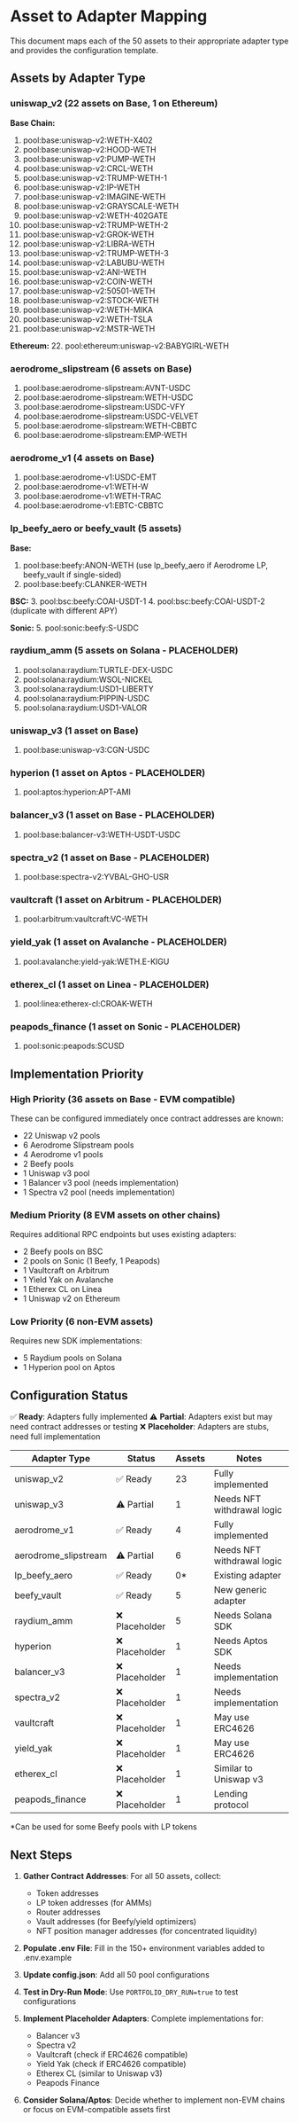 # Asset to Adapter Mapping

This document maps each of the 50 assets to their appropriate adapter type and provides the configuration template.

## Assets by Adapter Type

### uniswap_v2 (22 assets on Base, 1 on Ethereum)

**Base Chain:**
1. pool:base:uniswap-v2:WETH-X402
2. pool:base:uniswap-v2:HOOD-WETH
3. pool:base:uniswap-v2:PUMP-WETH
4. pool:base:uniswap-v2:CRCL-WETH
5. pool:base:uniswap-v2:TRUMP-WETH-1
6. pool:base:uniswap-v2:IP-WETH
7. pool:base:uniswap-v2:IMAGINE-WETH
8. pool:base:uniswap-v2:GRAYSCALE-WETH
9. pool:base:uniswap-v2:WETH-402GATE
10. pool:base:uniswap-v2:TRUMP-WETH-2
11. pool:base:uniswap-v2:GROK-WETH
12. pool:base:uniswap-v2:LIBRA-WETH
13. pool:base:uniswap-v2:TRUMP-WETH-3
14. pool:base:uniswap-v2:LABUBU-WETH
15. pool:base:uniswap-v2:ANI-WETH
16. pool:base:uniswap-v2:COIN-WETH
17. pool:base:uniswap-v2:50501-WETH
18. pool:base:uniswap-v2:STOCK-WETH
19. pool:base:uniswap-v2:WETH-MIKA
20. pool:base:uniswap-v2:WETH-TSLA
21. pool:base:uniswap-v2:MSTR-WETH

**Ethereum:**
22. pool:ethereum:uniswap-v2:BABYGIRL-WETH

### aerodrome_slipstream (6 assets on Base)

1. pool:base:aerodrome-slipstream:AVNT-USDC
2. pool:base:aerodrome-slipstream:WETH-USDC
3. pool:base:aerodrome-slipstream:USDC-VFY
4. pool:base:aerodrome-slipstream:USDC-VELVET
5. pool:base:aerodrome-slipstream:WETH-CBBTC
6. pool:base:aerodrome-slipstream:EMP-WETH

### aerodrome_v1 (4 assets on Base)

1. pool:base:aerodrome-v1:USDC-EMT
2. pool:base:aerodrome-v1:WETH-W
3. pool:base:aerodrome-v1:WETH-TRAC
4. pool:base:aerodrome-v1:EBTC-CBBTC

### lp_beefy_aero or beefy_vault (5 assets)

**Base:**
1. pool:base:beefy:ANON-WETH (use lp_beefy_aero if Aerodrome LP, beefy_vault if single-sided)
2. pool:base:beefy:CLANKER-WETH

**BSC:**
3. pool:bsc:beefy:COAI-USDT-1
4. pool:bsc:beefy:COAI-USDT-2 (duplicate with different APY)

**Sonic:**
5. pool:sonic:beefy:S-USDC

### raydium_amm (5 assets on Solana - PLACEHOLDER)

1. pool:solana:raydium:TURTLE-DEX-USDC
2. pool:solana:raydium:WSOL-NICKEL
3. pool:solana:raydium:USD1-LIBERTY
4. pool:solana:raydium:PIPPIN-USDC
5. pool:solana:raydium:USD1-VALOR

### uniswap_v3 (1 asset on Base)

1. pool:base:uniswap-v3:CGN-USDC

### hyperion (1 asset on Aptos - PLACEHOLDER)

1. pool:aptos:hyperion:APT-AMI

### balancer_v3 (1 asset on Base - PLACEHOLDER)

1. pool:base:balancer-v3:WETH-USDT-USDC

### spectra_v2 (1 asset on Base - PLACEHOLDER)

1. pool:base:spectra-v2:YVBAL-GHO-USR

### vaultcraft (1 asset on Arbitrum - PLACEHOLDER)

1. pool:arbitrum:vaultcraft:VC-WETH

### yield_yak (1 asset on Avalanche - PLACEHOLDER)

1. pool:avalanche:yield-yak:WETH.E-KIGU

### etherex_cl (1 asset on Linea - PLACEHOLDER)

1. pool:linea:etherex-cl:CROAK-WETH

### peapods_finance (1 asset on Sonic - PLACEHOLDER)

1. pool:sonic:peapods:SCUSD

## Implementation Priority

### High Priority (36 assets on Base - EVM compatible)
These can be configured immediately once contract addresses are known:
- 22 Uniswap v2 pools
- 6 Aerodrome Slipstream pools
- 4 Aerodrome v1 pools
- 2 Beefy pools
- 1 Uniswap v3 pool
- 1 Balancer v3 pool (needs implementation)
- 1 Spectra v2 pool (needs implementation)

### Medium Priority (8 EVM assets on other chains)
Requires additional RPC endpoints but uses existing adapters:
- 2 Beefy pools on BSC
- 2 pools on Sonic (1 Beefy, 1 Peapods)
- 1 Vaultcraft on Arbitrum
- 1 Yield Yak on Avalanche
- 1 Etherex CL on Linea
- 1 Uniswap v2 on Ethereum

### Low Priority (6 non-EVM assets)
Requires new SDK implementations:
- 5 Raydium pools on Solana
- 1 Hyperion pool on Aptos

## Configuration Status

✅ **Ready**: Adapters fully implemented
⚠️ **Partial**: Adapters exist but may need contract addresses or testing
❌ **Placeholder**: Adapters are stubs, need full implementation

| Adapter Type | Status | Assets | Notes |
|--------------|--------|--------|-------|
| uniswap_v2 | ✅ Ready | 23 | Fully implemented |
| uniswap_v3 | ⚠️ Partial | 1 | Needs NFT withdrawal logic |
| aerodrome_v1 | ✅ Ready | 4 | Fully implemented |
| aerodrome_slipstream | ⚠️ Partial | 6 | Needs NFT withdrawal logic |
| lp_beefy_aero | ✅ Ready | 0* | Existing adapter |
| beefy_vault | ✅ Ready | 5 | New generic adapter |
| raydium_amm | ❌ Placeholder | 5 | Needs Solana SDK |
| hyperion | ❌ Placeholder | 1 | Needs Aptos SDK |
| balancer_v3 | ❌ Placeholder | 1 | Needs implementation |
| spectra_v2 | ❌ Placeholder | 1 | Needs implementation |
| vaultcraft | ❌ Placeholder | 1 | May use ERC4626 |
| yield_yak | ❌ Placeholder | 1 | May use ERC4626 |
| etherex_cl | ❌ Placeholder | 1 | Similar to Uniswap v3 |
| peapods_finance | ❌ Placeholder | 1 | Lending protocol |

*Can be used for some Beefy pools with LP tokens

## Next Steps

1. **Gather Contract Addresses**: For all 50 assets, collect:
   - Token addresses
   - LP token addresses (for AMMs)
   - Router addresses
   - Vault addresses (for Beefy/yield optimizers)
   - NFT position manager addresses (for concentrated liquidity)

2. **Populate .env File**: Fill in the 150+ environment variables added to .env.example

3. **Update config.json**: Add all 50 pool configurations

4. **Test in Dry-Run Mode**: Use `PORTFOLIO_DRY_RUN=true` to test configurations

5. **Implement Placeholder Adapters**: Complete implementations for:
   - Balancer v3
   - Spectra v2
   - Vaultcraft (check if ERC4626 compatible)
   - Yield Yak (check if ERC4626 compatible)
   - Etherex CL (similar to Uniswap v3)
   - Peapods Finance

6. **Consider Solana/Aptos**: Decide whether to implement non-EVM chains or focus on EVM-compatible assets first
